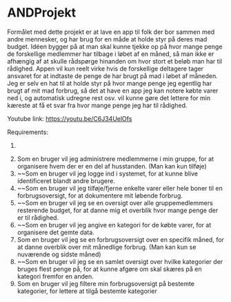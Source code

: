 # ANDProjekt

Formålet med dette projekt er at lave en app til folk der bor sammen med andre mennesker, og har brug for en måde at holde styr på deres mad budget. Idéen bygger på at man skal kunne tjekke op på hvor mange penge de forskellige medlemmer har tilbage i løbet af en måned, så man ikke er afhængig af at skulle rådspørge hinanden om hvor stort et beløb man har til rådighed. Appen vil kun reelt virke hvis de forskellige deltagere tager ansvaret for at indtaste de penge de har brugt på mad i løbet af måneden. Jeg er selv en hat til at holde styr på hvor mange penge jeg egentlig har brugt af mit mad forbrug, så det at have en app jeg kan notere købte varer ned i, og automatisk udregne rest osv. vil kunne gøre det lettere for min kæreste at få et svar fra hvor mange penge jeg har til rådighed.

Youtube link:
https://youtu.be/C6J34UelOfs 

Requirements:

1. ~~~Som en bruger vil jeg oprette en gruppe i systemet, for at forbinde beboeres madforbrug i en husstand med hinanden.
2. Som en bruger vil jeg administrere medlemmerne i min gruppe, for at organisere hvem der er en del af husstanden. (Man kan kun tilføje)
3. ~~Som en bruger vil jeg logge ind i systemet, for at kunne blive identificeret blandt andre brugere.
4. ~~Som en bruger vil jeg tilføje/fjerne enkelte varer eller hele boner til en forbrugsoversigt, for at dokumentere mit løbende forbrug.
5. ~~Som en bruger vil jeg se en oversigt over alle gruppemedlemmers resterende budget, for at danne mig et overblik hvor mange penge der er til rådighed.
6. ~~Som en bruger vil jeg angive en kategori for de købte varer, for at organisere det gemte data.
7. Som en bruger vil jeg se en forbrugsoversigt over en specifik måned, for at danne overblik over mit månedlige forbrug. (Man kan kun se nuværende og sidste måned)
8. ~~Som en bruger vil jeg se en samlet oversigt over hvilke kategorier der bruges flest penge på, for at kunne afgøre om skal skæres på en kategori fremfor en anden.
9. Som en bruger vil jeg filtere min forbrugsoversigt på bestemte kategorier, for lettere at tilgå bestemte kategorier
